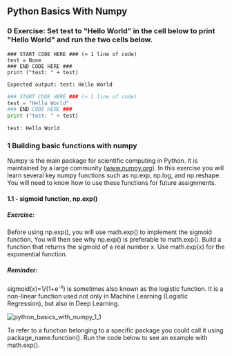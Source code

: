## Python Basics With Numpy

<h3> 0 Exercise: Set test to "Hello World" in the cell below to print "Hello World" and run the two cells below. </h3>

```
### START CODE HERE ### (≈ 1 line of code)
test = None
### END CODE HERE ###
print ("test: " + test)
```
```
Expected output: test: Hello World
```
```python
### START CODE HERE ### (≈ 1 line of code)
test = "Hello World"
### END CODE HERE ###
print ("test: " + test)
```
```
test: Hello World
```
<h3> 1 Building basic functions with numpy </h3>

Numpy is the main package for scientific computing in Python. It is maintained by a large community (www.numpy.org). In this exercise you will learn several key numpy functions such as np.exp, np.log, and np.reshape. You will need to know how to use these functions for future assignments.

<h4> 1.1 - sigmoid function, np.exp() </h4>

<h5>Exercise:</h5>
Before using np.exp(), you will use math.exp() to implement the sigmoid function. You will then see why np.exp() is preferable to math.exp().
Build a function that returns the sigmoid of a real number x. Use math.exp(x) for the exponential function.

<h5>Reminder:</h5>
sigmoid(x)=1/(1+e<sup>-x</sup>)  is sometimes also known as the logistic function. It is a non-linear function used not only in Machine Learning (Logistic Regression), but also in Deep Learning.

![python_basics_with_numpy_1_1](https://github.com/cxmhfut/DeepLearning.ai/blob/master/images/python_basics_with_numpy_1_1.png)

To refer to a function belonging to a specific package you could call it using package_name.function(). Run the code below to see an example with math.exp().
